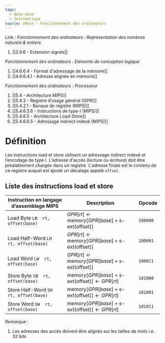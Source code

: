 ```yaml
---
tags:
  - Note_done
  - Informatique
source: UMons - Fonctionnement des ordinateurs
---
```


Link :
_Fonctionnement des ordinateurs : Représentation des nombres naturels & entiers_
1. [[2.6.6 - Extension signée]]

_Fonctionnement des ordinateurs : Eléments de conception logique_
1. [[4.6.6.4 - Format d'adressage de la mémoire]]
2. [[4.6.6.4.1 - Adresse alignée en mémoire]]

_Fonctionnement des ordinateurs : Processeur_
1. [[5.4 - Architecture MIPS]]
2. [[5.4.2 - Registre d’usage général (GPR)]]
3. [[5.4.2.1 - Banque de registre (MIPS)]]
4. [[5.4.6.3.6 - Instructions de type-I (MIPS)]]
5. [[5.4.6.5 - Architecture Load-Store]]
6. [[5.4.6.6.5 - Adressage indirect indexé (MIPS)]]

# Définition
Les instructions load et store utilisent un adressage indirect indexé et l’encodage de type I. L'adresse d'accès (lecture ou écriture) doit être préalablement chargée dans un registre. L'adresse finale est le contenu de ce registre auquel est ajouté un décalage appelé `offset`.
## Liste des instructions load et store
| Instruction en langage d’assemblage MIPS | Description                                                                                        | Opcode   |
| ---------------------------------------- | -------------------------------------------------------------------------------------------------- | -------- |
| Load Byte `LB  rt, offset(base)`         | $GPR\left[rt\right]\leftarrow \text{memory}\left[GPR\left[base\right]+\text{s-ext(offset)}\right]$ | `100000` |
| Load Half-Word `LH  rt, offset(base)`    | $GPR\left[rt\right]\leftarrow \text{memory}\left[GPR\left[base\right]+\text{s-ext(offset)}\right]$ | `100001` |
| Load Word `LW  rt, offset(base)`         | $GPR\left[rt\right]\leftarrow \text{memory}\left[GPR\left[base\right]+\text{s-ext(offset)}\right]$ | `100011` |
| Store Byte `SB  rt, offset(base)`        | $\text{memory}\left[GPR\left[base\right]+\text{s-ext(offset)}\right]\leftarrow GPR\left[rt\right]$ | `101000` |
| Store Half-Word `SH  rt, offset(base)`   | $\text{memory}\left[GPR\left[base\right]+\text{s-ext(offset)}\right]\leftarrow GPR\left[rt\right]$ | `101001` |
| Store Word `SW  rt, offset(base)`        | $\text{memory}\left[GPR\left[base\right]+\text{s-ext(offset)}\right]\leftarrow GPR\left[rt\right]$ | `101011` |
_Remarque_ :
1. Les adresses des accès doivent être alignés sur les tailles de mots i.e. 32 bits